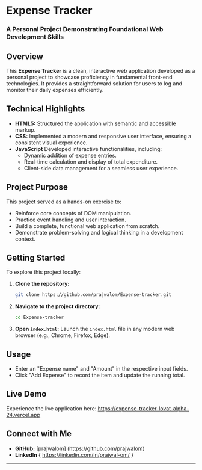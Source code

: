 # Expense Tracker

### A Personal Project Demonstrating Foundational Web Development Skills

## Overview

This **Expense Tracker** is a clean, interactive web application developed as a personal project to showcase proficiency in fundamental front-end technologies. It provides a straightforward solution for users to log and monitor their daily expenses efficiently.

## Technical Highlights

* **HTML5:** Structured the application with semantic and accessible markup.
* **CSS:** Implemented a modern and responsive user interface, ensuring a consistent visual experience.
* **JavaScript** Developed interactive functionalities, including:
    * Dynamic addition of expense entries.
    * Real-time calculation and display of total expenditure.
    * Client-side data management for a seamless user experience.

## Project Purpose

This project served as a hands-on exercise to:

* Reinforce core concepts of DOM manipulation.
* Practice event handling and user interaction.
* Build a complete, functional web application from scratch.
* Demonstrate problem-solving and logical thinking in a development context.

## Getting Started

To explore this project locally:

1.  **Clone the repository:**
    ```bash
    git clone https://github.com/prajwalom/Expense-tracker.git
    ```
2.  **Navigate to the project directory:**
    ```bash
    cd Expense-tracker
    ```
3.  **Open `index.html`:** Launch the `index.html` file in any modern web browser (e.g., Chrome, Firefox, Edge).

## Usage

* Enter an "Expense name" and "Amount" in the respective input fields.
* Click "Add Expense" to record the item and update the running total.

## Live Demo

Experience the live application here: https://expense-tracker-lovat-alpha-24.vercel.app

## Connect with Me

* **GitHub:** [prajwalom]  (https://github.com/prajwalom)
* **LinkedIn** { https://linkedin.com/in/prajwal-om/ }

---
